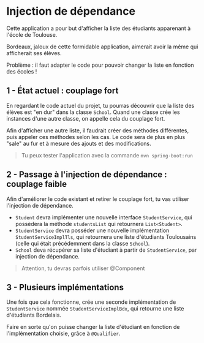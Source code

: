 # Injection de dépendance

Cette application a pour but d'afficher la liste des étudiants apparenant à l'école de Toulouse.

Bordeaux, jaloux de cette formidable application, aimerait avoir la même qui afficherait ses élèves.

Problème : il faut adapter le code pour pouvoir changer la liste en fonction des écoles !

## 1 - État actuel : couplage fort

En regardant le code actuel du projet, tu pourras découvrir que la liste des élèves est "en dur" dans la classe `School`. Quand une classe crée les instances d'une autre classe, on appelle cela du couplage fort.

Afin d'afficher une autre liste, il faudrait créer des méthodes différentes, puis appeler ces méthodes selon les cas. Le code sera de plus en plus "sale" au fur et à mesure des ajouts et des modifications.

> Tu peux tester l'application avec la commande `mvn spring-boot:run`

## 2 - Passage à l'injection de dépendance : couplage faible

Afin d'améliorer le code existant et retirer le couplage fort, tu vas utiliser l'injection de dépendance.

* `Student` devra implémenter une nouvelle interface `StudentService`, qui possèdera la méthode `studentsList` qui retournera `List<Student>`.
* `StudentService` devra posséder une nouvelle implémentation `StudentServiceImplTls`, qui retournera une liste d'étudiants Toulousains (celle qui était précédemment dans la classe `School`).
* `School` deva récupérer sa liste d'étudiant à partir de `StudentService`, par injection de dépendance.

> Attention, tu devras parfois utiliser @Component

## 3 - Plusieurs implémentations

Une fois que cela fonctionne, crée une seconde implémentation de `StudentService` nommée `StudentServiceImplBdx`, qui retourne une liste d'étudiants Bordelais.

Faire en sorte qu'on puisse changer la liste d'étudiant en fonction de l'implémentation choisie, grâce à `@Qualifier`.
